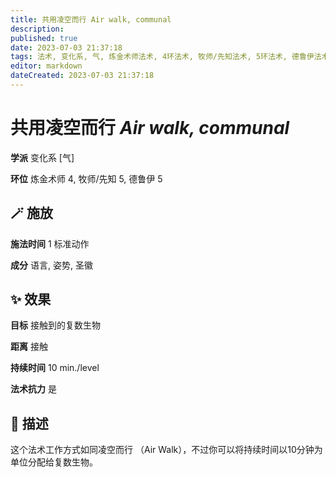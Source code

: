 ```yaml
---
title: 共用凌空而行 Air walk, communal
description: 
published: true
date: 2023-07-03 21:37:18
tags: 法术, 变化系, 气, 炼金术师法术, 4环法术, 牧师/先知法术, 5环法术, 德鲁伊法术
editor: markdown
dateCreated: 2023-07-03 21:37:18
---
```


# **共用凌空而行** *Air walk, communal*

**学派** 变化系 \[气\] 

**环位** 炼金术师 4, 牧师/先知 5, 德鲁伊 5

## 🪄 施放

**施法时间** 1 标准动作

**成分** 语言, 姿势, 圣徽

## ✨ 效果 

**目标** 接触到的复数生物 

**距离** 接触  

**持续时间** 10 min./level 

**法术抗力** 是

## 📖 描述

这个法术工作方式如同凌空而行 （Air Walk），不过你可以将持续时间以10分钟为单位分配给复数生物。
    